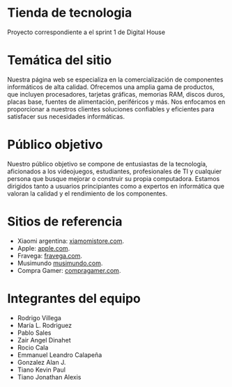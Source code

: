 # Tienda de tecnologia
Proyecto correspondiente a el sprint 1 de Digital House

# Temática del sitio
Nuestra página web se especializa en la comercialización de componentes informáticos de alta calidad. Ofrecemos una amplia gama de productos, que incluyen procesadores, tarjetas gráficas, memorias RAM, discos duros, placas base, fuentes de alimentación, periféricos y más. Nos enfocamos en proporcionar a nuestros clientes soluciones confiables y eficientes para satisfacer sus necesidades informáticas.

# Público objetivo
Nuestro público objetivo se compone de entusiastas de la tecnología, aficionados a los videojuegos, estudiantes, profesionales de TI y cualquier persona que busque mejorar o construir su propia computadora. Estamos dirigidos tanto a usuarios principiantes como a expertos en informática que valoran la calidad y el rendimiento de los componentes.

# Sitios de referencia

- Xiaomi argentina: [xiamomistore.com](https://xiaomistore.com.ar/).
- Apple: [apple.com](https://www.apple.com/).
- Fravega: [fravega.com](https://www.fravega.com/).
- Musimundo [musimundo.com](https://www.musimundo.com/).
- Compra Gamer: [compragamer.com](https://compragamer.com/).

# Integrantes del equipo

- Rodrigo Villega
- María L. Rodriguez
- Pablo Sales
- Zair Angel Dinahet
- Rocio Cala
- Emmanuel Leandro Calapeña
- Gonzalez Alan J.
- Tiano Kevin Paul
- Tiano Jonathan Alexis